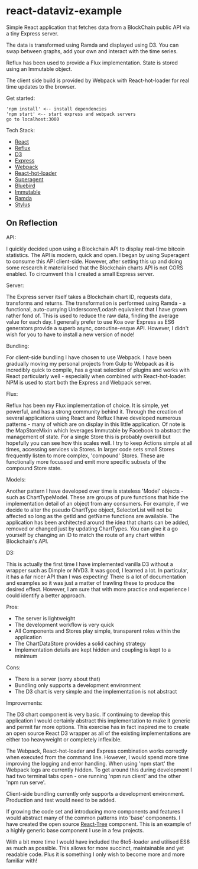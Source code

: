 # react-dataviz-example

Simple React application that fetches data from a BlockChain public API via a tiny Express server.

The data is transformed using Ramda and displayed using D3. You can swap between graphs, add your own and interact with the time series.

Reflux has been used to provide a Flux implementation. State is stored using an Immutable object.

The client side build is provided by Webpack with React-hot-loader for real time updates to the browser.


Get started:

	'npm install' <-- install dependencies
	'npm start' <-- start express and webpack servers
	go to localhost:3000


Tech Stack:
- [React](http://facebook.github.io/react/)
- [Reflux](https://github.com/spoike/refluxjs)
- [D3](http://d3js.org/)
- [Express](http://expressjs.com/)
- [Webpack](http://webpack.github.io/)
- [React-hot-loader](https://github.com/gaearon/react-hot-loader)
- [Superagent](http://visionmedia.github.io/superagent/)
- [Bluebird](https://github.com/petkaantonov/bluebird)
- [Immutable](https://github.com/facebook/immutable-js)
- [Ramda](http://ramdajs.com/)
- [Stylus](http://learnboost.github.io/stylus/)


## On Reflection

API:

I quickly decided upon using a Blockchain API to display real-time bitcoin statistics. The API is modern, quick and open. I began by using Superagent to consume this API client-side. However, after setting this up and doing some research it materialised that the Blockchain charts API is not CORS enabled. To circumvent this I created a small Express server.

Server:

The Express server itself takes a Blockchain chart ID, requests data, transforms and returns. The transformation is performed using Ramda - a functional, auto-currying Underscore/Lodash equivalent that I have grown rather fond of. This is used to reduce the raw data, finding the average value for each day. I generally prefer to use Koa over Express as ES6 generators provide a superb async, coroutine-esque API. However, I didn't wish for you to have to install a new version of node!

Bundling:

For client-side bundling I have chosen to use Webpack. I have been gradually moving my personal projects from Gulp to Webpack as it is incredibly quick to compile, has a great selection of plugins and works with React particularly well - especially when combined with React-hot-loader. NPM is used to start both the Express and Webpack server.

Flux:

Reflux has been my Flux implementation of choice. It is simple, yet powerful, and has a strong community behind it. Through the creation of several applications using React and Reflux I have developed numerous patterns - many of which are on display in this little application. Of note is the MapStoreMixin which leverages Immutable by Facebook to abstract the management of state. For a single Store this is probably overkill but hopefully you can see how this scales well. I try to keep Actions simple at all times, accessing services via Stores. In larger code sets small Stores frequently listen to more complex, 'compound' Stores. These are functionally more focussed and emit more specific subsets of the compound Store state.

Models:

Another pattern I have developed over time is stateless 'Model' objects - such as ChartTypeModel. These are groups of pure functions that hide the implementation detail of an object from any consumers. For example, if we decide to alter the pseudo ChartType object, SelectorList will not be affected so long as the getId and getName functions are available. The application has been architected around the idea that charts can be added, removed or changed just by updating ChartTypes. You can give it a go yourself by changing an ID to match the route of any chart within Blockchain's API.

D3:

This is actually the first time I have implemented vanilla D3 without a wrapper such as Dimple or NVD3. It was good, I learned a lot. In particular, it has a far nicer API than I was expecting! There is a lot of documentation and examples so it was just a matter of trawling these to produce the desired effect. However, I am sure that with more practice and experience I could identify a better approach.

Pros:

- The server is lightweight
- The development workflow is very quick
- All Components and Stores play simple, transparent roles within the application
- The ChartDataStore provides a solid caching strategy
- Implementation details are kept hidden and coupling is kept to a minimum

Cons:

- There is a server (sorry about that)
- Bundling only supports a development environment
- The D3 chart is very simple and the implementation is not abstract

Improvements:

The D3 chart component is very basic. If continuing to develop this application I would certainly abstract this implementation to make it generic and permit far more options. This exercise has in fact inspired me to create an open source React D3 wrapper as all of the existing implementations are either too heavyweight or completely inflexible.

The Webpack, React-hot-loader and Express combination works correctly when executed from the command line. However, I would spend more time improving the logging and error handling. When using 'npm start' the Webpack logs are currently hidden. To get around this during development I had two terminal tabs open - one running 'npm run client' and the other 'npm run serve'.

Client-side bundling currently only supports a development environment. Production and test would need to be added.

If growing the code set and introducing more components and features I would abstract many of the common patterns into 'base' components. I have created the open source [React-Tree](https://github.com/littlemooon/react-tree) component. This is an example of a highly generic base component I use in a few projects.

With a bit more time I would have included the 6to5-loader and utilised ES6 as much as possible. This allows for more succinct, maintainable and yet readable code. Plus it is something I only wish to become more and more familiar with!

